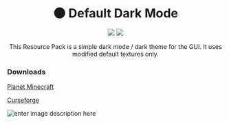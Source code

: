 <h1 align="center">🌑 Default Dark Mode</h1>

<p align="center">
<a href="https://github.com/xnebulr/Minecraft-Default-Dark-Mode/releases"><img src="https://img.shields.io/github/v/release/xnebulr/Minecraft-Default-Dark-Mode"></a>
<a href="https://github.com/xnebulr/Minecraft-Default-Dark-Mode/releases"><img src="https://img.shields.io/github/downloads/xnebulr/Minecraft-Default-Dark-Mode/total"></a>
</p>

<p align="center">This Resource Pack is a simple dark mode / dark theme for the GUI. It uses modified default textures only.</p>

<h3>Downloads</h3>
<p><a href="https://www.planetminecraft.com/texture_pack/default-dark-mode/">Planet Minecraft</a></p>
<p><a href="https://www.curseforge.com/minecraft/texture-packs/default-dark-mode">Curseforge</a></p>

![enter image description here](https://nblr.cc/8jyb3)
